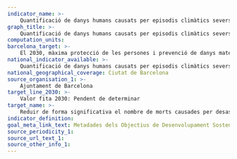 ```yaml
---
indicator_name: >-
    Quantificació de danys humans causats per episodis climàtics severs
graph_title: >-
    Quantificació de danys humans causats per episodis climàtics severs
computation_units:
barcelona_target: >-
    El 2030, màxima protecció de les persones i prevenció de danys materials enfront episodis climàtics severs 
national_indicator_available: >-
    Quantificació de danys humans causats per episodis climàtics severs
national_geographical_coverage: Ciutat de Barcelona 
source_organisation_1: >-
    Ajuntament de Barcelona
target_line_2030: >-
    Valor fita 2030: Pendent de determinar
target_name: >-
    Reduir de forma significativa el nombre de morts causades per desastres, inclosos els relacionats amb l’aigua, i de persones afectades per aquests, i reduir substancialment les pèrdues econòmiques directes causades per desastres, fent un èmfasi especial en la protecció de les persones pobres i de les persones en situacions de vulnerabilitat
indicator_definition:
goal_meta_link_text: Metadades dels Objectius de Desenvolupament Sostenible de les Nacions Unides (pdf 894kB)
source_periodicity_1:
source_url_text_1: 
source_other_info_1:
---
```

